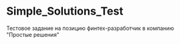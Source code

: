 # Simple_Solutions_Test
Тестовое задание на позицию финтех-разработчик в компанию "Простые решения"
